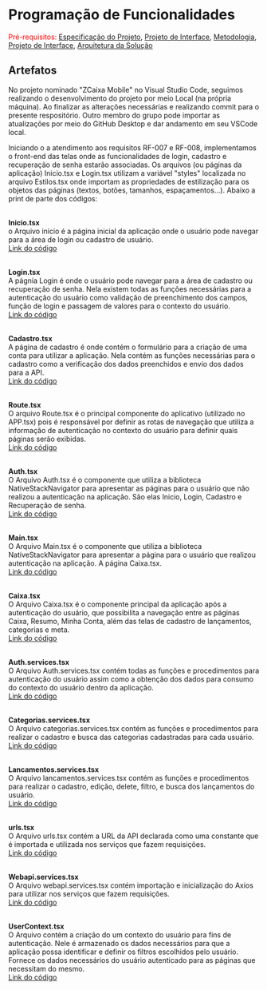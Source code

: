 # Programação de Funcionalidades

<span style="color:red">Pré-requisitos: <a href="2-Especificação do Projeto.md"> Especificação do Projeto</a></span>, <a href="3-Projeto de Interface.md"> Projeto de Interface</a>, <a href="4-Metodologia.md"> Metodologia</a>, <a href="3-Projeto de Interface.md"> Projeto de Interface</a>, <a href="5-Arquitetura da Solução.md"> Arquitetura da Solução</a>
 
## Artefatos

No projeto nominado "ZCaixa Mobile" no Visual Studio Code,  seguimos realizando o desenvolvimento do projeto por meio Local (na própria máquina). Ao finalizar as alterações necessárias e realizando commit para o presente respositório. Outro membro do grupo pode importar as atualizações por meio do GitHub Desktop e dar andamento em seu VSCode local. 

Iniciando o a atendimento aos requisitos RF-007	e RF-008, implementamos o front-end das telas onde as funcionalidades de login, cadastro e recuperação de senha estarão associadas. Os arquivos (ou páginas da aplicação) Inicio.tsx e Login.tsx utilizam a variável "styles" localizada no arquivo Estilos.tsx onde importam as propriedades de estilização para os objetos das páginas (textos, botões, tamanhos, espaçamentos...). 
Abaixo a print de parte dos códigos:

<br>**Inicio.tsx** <br>
o Arquivo início é a página inicial da aplicação onde o usuário pode navegar para a área de login ou cadastro de usuário.
<br><a href="https://github.com/ICEI-PUC-Minas-PMV-ADS/pmv-ads-2023-1-e3-proj-mov-t2-zcaixa/blob/main/src/Projeto%20VS/ZCAIXAMOBILE/src/pages/Inicio.tsx">Link do código</a>

<br>**Login.tsx**<br>
A págnia Login é onde o usuário pode navegar para a área de cadastro ou recuperação de senha. Nela existem todas as funções necessárias para a autenticação do usuário como validação de preenchimento dos campos, função de login e passagem de valores para o contexto do usuário.
<br><a href="https://github.com/ICEI-PUC-Minas-PMV-ADS/pmv-ads-2023-1-e3-proj-mov-t2-zcaixa/blob/main/src/Projeto%20VS/ZCAIXAMOBILE/src/pages/Login.tsx">Link do código</a>

<br>**Cadastro.tsx**<br>
A página de cadastro é onde contém o formulário para a criação de uma conta para utilizar a aplicação. Nela contém as funções necessárias para o cadastro como a verificação dos dados preenchidos e envio dos dados para a API.
<br><a href="https://github.com/ICEI-PUC-Minas-PMV-ADS/pmv-ads-2023-1-e3-proj-mov-t2-zcaixa/blob/main/src/Projeto%20VS/ZCAIXAMOBILE/src/pages/Cadastro.tsx">Link do código</a>

<br>**Route.tsx**<br>
O arquivo Route.tsx é o principal componente do aplicativo (utilizado no APP.tsx) pois é responsável por definir as rotas de navegação que utiliza a informação de autenticação no contexto do usuário para definir quais páginas serão exibidas.
<br><a href="https://github.com/ICEI-PUC-Minas-PMV-ADS/pmv-ads-2023-1-e3-proj-mov-t2-zcaixa/blob/main/src/Projeto%20VS/ZCAIXAMOBILE/src/navigations/Route.tsx">Link do código</a>

<br>**Auth.tsx**<br>
O Arquivo Auth.tsx é o componente que utiliza a biblioteca NativeStackNavigator para apresentar as páginas para o usuário que não realizou a autenticação na aplicação. São elas Inicio, Login, Cadastro e Recuperação de senha.
<br><a href="https://github.com/ICEI-PUC-Minas-PMV-ADS/pmv-ads-2023-1-e3-proj-mov-t2-zcaixa/blob/main/src/Projeto%20VS/ZCAIXAMOBILE/src/navigations/Auth.tsx">Link do código</a>

<br>**Main.tsx**<br>
O Arquivo Main.tsx é o componente que utiliza a biblioteca NativeStackNavigator para apresentar a página para o usuário que realizou autenticação na aplicação. A página Caixa.tsx.
<br><a href="https://github.com/ICEI-PUC-Minas-PMV-ADS/pmv-ads-2023-1-e3-proj-mov-t2-zcaixa/blob/main/src/Projeto%20VS/ZCAIXAMOBILE/src/navigations/main.tsx">Link do código</a>

<br>**Caixa.tsx**<br>
O Arquivo Caixa.tsx é o componente principal da aplicação após a autenticação do usuário, que possibilita a navegação entre as páginas Caixa, Resumo, Minha Conta, além das telas de cadastro de lançamentos, categorias e meta.
<br><a href="https://github.com/ICEI-PUC-Minas-PMV-ADS/pmv-ads-2023-1-e3-proj-mov-t2-zcaixa/blob/main/src/Projeto%20VS/ZCAIXAMOBILE/src/pages/Caixa.tsx">Link do código</a>

<br>**Auth.services.tsx**<br>
O Arquivo Auth.services.tsx contém todas as funções e procedimentos para autenticação do usuário assim como a obtenção dos dados para consumo do contexto do usuário dentro da aplicação.
<br><a href="https://github.com/ICEI-PUC-Minas-PMV-ADS/pmv-ads-2023-1-e3-proj-mov-t2-zcaixa/blob/main/src/Projeto%20VS/ZCAIXAMOBILE/src/services/auth.services.tsx">Link do código</a>

<br>**Categorias.services.tsx**<br>
O Arquivo categorias.services.tsx contém as funções e procedimentos para realizar o cadastro e busca das categorias cadastradas para cada usuário.
<br><a href="https://github.com/ICEI-PUC-Minas-PMV-ADS/pmv-ads-2023-1-e3-proj-mov-t2-zcaixa/blob/main/src/Projeto%20VS/ZCAIXAMOBILE/src/services/categorias.services.tsx">Link do código</a>

<br>**Lancamentos.services.tsx**<br>
O Arquivo lancamentos.services.tsx contém as funções e procedimentos para realizar o cadastro, edição, delete, filtro, e busca dos lançamentos do usuário.
<br><a href="https://github.com/ICEI-PUC-Minas-PMV-ADS/pmv-ads-2023-1-e3-proj-mov-t2-zcaixa/blob/main/src/Projeto%20VS/ZCAIXAMOBILE/src/services/lancamentos.services.tsx">Link do código</a>

<br>**urls.tsx**<br>
O Arquivo urls.tsx contém a URL da API declarada como uma constante que é importada e utilizada nos serviços que fazem requisições.
<br><a href="https://github.com/ICEI-PUC-Minas-PMV-ADS/pmv-ads-2023-1-e3-proj-mov-t2-zcaixa/blob/main/src/Projeto%20VS/ZCAIXAMOBILE/src/services/urls.tsx">Link do código</a>

<br>**Webapi.services.tsx**<br>
O Arquivo webapi.services.tsx contém importação e inicialização do Axios para utilizar nos serviços que fazem requisições.
<br><a href="https://github.com/ICEI-PUC-Minas-PMV-ADS/pmv-ads-2023-1-e3-proj-mov-t2-zcaixa/blob/main/src/Projeto%20VS/ZCAIXAMOBILE/src/services/webapi.services.tsx">Link do código</a>

<br>**UserContext.tsx**<br>
O Arquivo contém a criação do um contexto do usuário para fins de autenticação. Nele é armazenado os dados necessários para que a aplicação possa identificar e definir os filtros escolhidos pelo usuário. Fornece os dados necessários do usuário autenticado para as páginas que necessitam do mesmo.
<br><a href="https://github.com/ICEI-PUC-Minas-PMV-ADS/pmv-ads-2023-1-e3-proj-mov-t2-zcaixa/blob/main/src/Projeto%20VS/ZCAIXAMOBILE/src/contexts/UserContext.tsx">Link do código</a>


